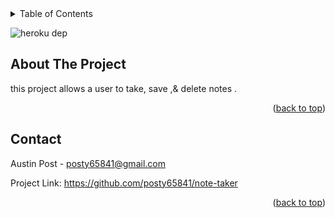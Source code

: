 <!-- TABLE OF CONTENTS -->
<details>
  <summary>Table of Contents</summary>
  <ol>
    <li>
      <a href="#about-the-project">About The Project</a>
      <ul>
        <li><a href="#built-with">Built With</a></li>
      </ul>
    </li>
    <li>
      <a href="#getting-started">Getting Started</a>
      <ul>
        <li><a href="#prerequisites">Prerequisites</a></li>
        <li><a href="#installation">Installation</a></li>
      </ul>
    </li>
    <li><a href="#usage">Usage</a></li>
    <li><a href="#roadmap">Roadmap</a></li>
    <li><a href="#contributing">Contributing</a></li>
    <li><a href="#license">License</a></li>
    <li><a href="#contact">Contact</a></li>
    <li><a href="#acknowledgments">Acknowledgments</a></li>
  </ol>
</details>


![heroku dep ](https://user-images.githubusercontent.com/108698645/193368967-7eae5f8b-7681-40a5-a4d5-a7bccb5f7eda.png)


<!-- ABOUT THE PROJECT -->
## About The Project
this project allows a user to take, save ,& delete notes   .


<p align="right">(<a href="#readme-top">back to top</a>)</p>


<!-- CONTACT -->
## Contact

Austin Post  - posty65841@gmail.com

Project Link: https://github.com/posty65841/note-taker

<p align="right">(<a href="#readme-top">back to top</a>)</p>
